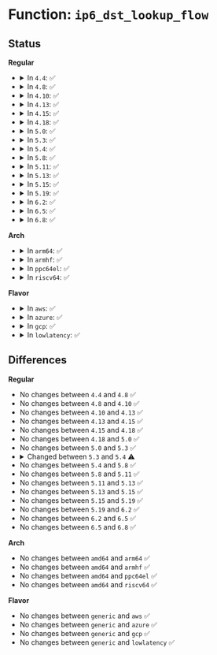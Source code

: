 # Function: <code>ip6_dst_lookup_flow</code>

## Status
<b>Regular</b>
<ul>
<li>
<details>
<summary>In <code>4.4</code>: ✅</summary>

```c
struct dst_entry *ip6_dst_lookup_flow(const struct sock *sk, struct flowi6 *fl6, const struct in6_addr *final_dst);
```

**Collision:** Unique Global

**Inline:** No

**Transformation:** False

**Instances:**

```
In net/ipv6/ip6_output.c (ffffffff817c4680)
Location: net/ipv6/ip6_output.c:1039
Inline: False
Direct callers:
  - net/ipv6/af_inet6.c:inet6_sk_rebuild_header
  - net/ipv6/raw.c:rawv6_sendmsg
  - net/ipv6/tcp_ipv6.c:tcp_v6_send_response
  - net/ipv6/tcp_ipv6.c:tcp_v6_connect
  - net/ipv6/tcp_ipv6.c:tcp_v6_connect
  - net/ipv6/datagram.c:__ip6_datagram_connect
  - net/ipv6/inet6_connection_sock.c:inet6_csk_route_req
  - net/ipv6/inet6_connection_sock.c:inet6_csk_route_socket
  - net/ipv6/syncookies.c:cookie_v6_check
```
**Symbols:**

```
ffffffff817c4680-ffffffff817c4743: ip6_dst_lookup_flow (STB_GLOBAL)
```
</details>
</li>
<li>
<details>
<summary>In <code>4.8</code>: ✅</summary>

```c
struct dst_entry *ip6_dst_lookup_flow(const struct sock *sk, struct flowi6 *fl6, const struct in6_addr *final_dst);
```

**Collision:** Unique Global

**Inline:** No

**Transformation:** False

**Instances:**

```
In net/ipv6/ip6_output.c (ffffffff818317f0)
Location: net/ipv6/ip6_output.c:1046
Inline: False
Direct callers:
  - net/ipv6/af_inet6.c:inet6_sk_rebuild_header
  - net/ipv6/ip6_output.c:ip6_sk_dst_lookup_flow
  - net/ipv6/raw.c:rawv6_sendmsg
  - net/ipv6/tcp_ipv6.c:tcp_v6_send_response
  - net/ipv6/tcp_ipv6.c:tcp_v6_connect
  - net/ipv6/tcp_ipv6.c:tcp_v6_connect
  - net/ipv6/datagram.c:ip6_datagram_dst_update
  - net/ipv6/inet6_connection_sock.c:inet6_csk_route_socket
  - net/ipv6/inet6_connection_sock.c:inet6_csk_route_req
  - net/ipv6/syncookies.c:cookie_v6_check
```
**Symbols:**

```
ffffffff818317f0-ffffffff818318b3: ip6_dst_lookup_flow (STB_GLOBAL)
```
</details>
</li>
<li>
<details>
<summary>In <code>4.10</code>: ✅</summary>

```c
struct dst_entry *ip6_dst_lookup_flow(const struct sock *sk, struct flowi6 *fl6, const struct in6_addr *final_dst);
```

**Collision:** Unique Global

**Inline:** No

**Transformation:** False

**Instances:**

```
In net/ipv6/ip6_output.c (ffffffff81863250)
Location: net/ipv6/ip6_output.c:1075
Inline: False
Direct callers:
  - net/ipv6/af_inet6.c:inet6_sk_rebuild_header
  - net/ipv6/ip6_output.c:ip6_sk_dst_lookup_flow
  - net/ipv6/raw.c:rawv6_sendmsg
  - net/ipv6/tcp_ipv6.c:tcp_v6_send_response
  - net/ipv6/tcp_ipv6.c:tcp_v6_connect
  - net/ipv6/datagram.c:ip6_datagram_dst_update
  - net/ipv6/inet6_connection_sock.c:inet6_csk_route_socket
  - net/ipv6/inet6_connection_sock.c:inet6_csk_route_req
  - net/ipv6/syncookies.c:cookie_v6_check
```
**Symbols:**

```
ffffffff81863250-ffffffff818632ea: ip6_dst_lookup_flow (STB_GLOBAL)
```
</details>
</li>
<li>
<details>
<summary>In <code>4.13</code>: ✅</summary>

```c
struct dst_entry *ip6_dst_lookup_flow(const struct sock *sk, struct flowi6 *fl6, const struct in6_addr *final_dst);
```

**Collision:** Unique Global

**Inline:** No

**Transformation:** False

**Instances:**

```
In net/ipv6/ip6_output.c (ffffffff81887a50)
Location: net/ipv6/ip6_output.c:1070
Inline: False
Direct callers:
  - net/ipv6/af_inet6.c:inet6_sk_rebuild_header
  - net/ipv6/ip6_output.c:ip6_sk_dst_lookup_flow
  - net/ipv6/raw.c:rawv6_sendmsg
  - net/ipv6/tcp_ipv6.c:tcp_v6_send_response
  - net/ipv6/tcp_ipv6.c:tcp_v6_connect
  - net/ipv6/datagram.c:ip6_datagram_dst_update
  - net/ipv6/inet6_connection_sock.c:inet6_csk_route_socket
  - net/ipv6/inet6_connection_sock.c:inet6_csk_route_req
  - net/ipv6/syncookies.c:cookie_v6_check
```
**Symbols:**

```
ffffffff81887a50-ffffffff81887aed: ip6_dst_lookup_flow (STB_GLOBAL)
```
</details>
</li>
<li>
<details>
<summary>In <code>4.15</code>: ✅</summary>

```c
struct dst_entry *ip6_dst_lookup_flow(const struct sock *sk, struct flowi6 *fl6, const struct in6_addr *final_dst);
```

**Collision:** Unique Global

**Inline:** No

**Transformation:** False

**Instances:**

```
In net/ipv6/ip6_output.c (ffffffff81908d00)
Location: net/ipv6/ip6_output.c:1089
Inline: False
Direct callers:
  - net/ipv6/af_inet6.c:inet6_sk_rebuild_header
  - net/ipv6/ip6_output.c:ip6_sk_dst_lookup_flow
  - net/ipv6/raw.c:rawv6_sendmsg
  - net/ipv6/tcp_ipv6.c:tcp_v6_send_response
  - net/ipv6/tcp_ipv6.c:tcp_v6_connect
  - net/ipv6/datagram.c:ip6_datagram_dst_update
  - net/ipv6/inet6_connection_sock.c:inet6_csk_route_socket
  - net/ipv6/inet6_connection_sock.c:inet6_csk_route_req
  - net/ipv6/syncookies.c:cookie_v6_check
```
**Symbols:**

```
ffffffff81908d00-ffffffff81908d9d: ip6_dst_lookup_flow (STB_GLOBAL)
```
</details>
</li>
<li>
<details>
<summary>In <code>4.18</code>: ✅</summary>

```c
struct dst_entry *ip6_dst_lookup_flow(const struct sock *sk, struct flowi6 *fl6, const struct in6_addr *final_dst);
```

**Collision:** Unique Global

**Inline:** No

**Transformation:** False

**Instances:**

```
In net/ipv6/ip6_output.c (ffffffff8195fed0)
Location: net/ipv6/ip6_output.c:1071
Inline: False
Direct callers:
  - net/ipv6/af_inet6.c:inet6_sk_rebuild_header
  - net/ipv6/raw.c:rawv6_sendmsg
  - net/ipv6/tcp_ipv6.c:tcp_v6_send_response
  - net/ipv6/tcp_ipv6.c:tcp_v6_connect
  - net/ipv6/tcp_ipv6.c:tcp_v6_connect
  - net/ipv6/datagram.c:ip6_datagram_dst_update
  - net/ipv6/inet6_connection_sock.c:inet6_csk_route_socket
  - net/ipv6/inet6_connection_sock.c:inet6_csk_route_req
  - net/ipv6/syncookies.c:cookie_v6_check
```
**Symbols:**

```
ffffffff8195fed0-ffffffff8195ff6a: ip6_dst_lookup_flow (STB_GLOBAL)
```
</details>
</li>
<li>
<details>
<summary>In <code>5.0</code>: ✅</summary>

```c
struct dst_entry *ip6_dst_lookup_flow(const struct sock *sk, struct flowi6 *fl6, const struct in6_addr *final_dst);
```

**Collision:** Unique Global

**Inline:** No

**Transformation:** False

**Instances:**

```
In net/ipv6/ip6_output.c (ffffffff81994c60)
Location: net/ipv6/ip6_output.c:1080
Inline: False
Direct callers:
  - net/ipv6/af_inet6.c:inet6_sk_rebuild_header
  - net/ipv6/raw.c:rawv6_sendmsg
  - net/ipv6/tcp_ipv6.c:tcp_v6_send_response
  - net/ipv6/tcp_ipv6.c:tcp_v6_connect
  - net/ipv6/tcp_ipv6.c:tcp_v6_connect
  - net/ipv6/datagram.c:ip6_datagram_dst_update
  - net/ipv6/inet6_connection_sock.c:inet6_csk_route_socket
  - net/ipv6/inet6_connection_sock.c:inet6_csk_route_req
  - net/ipv6/syncookies.c:cookie_v6_check
```
**Symbols:**

```
ffffffff81994c60-ffffffff81994cfa: ip6_dst_lookup_flow (STB_GLOBAL)
```
</details>
</li>
<li>
<details>
<summary>In <code>5.3</code>: ✅</summary>

```c
struct dst_entry *ip6_dst_lookup_flow(const struct sock *sk, struct flowi6 *fl6, const struct in6_addr *final_dst);
```

**Collision:** Unique Global

**Inline:** No

**Transformation:** False

**Instances:**

```
In net/ipv6/ip6_output.c (ffffffff81a00850)
Location: net/ipv6/ip6_output.c:1144
Inline: False
Direct callers:
  - net/ipv6/af_inet6.c:inet6_sk_rebuild_header
  - net/ipv6/raw.c:rawv6_sendmsg
  - net/ipv6/tcp_ipv6.c:tcp_v6_send_response
  - net/ipv6/tcp_ipv6.c:tcp_v6_connect
  - net/ipv6/tcp_ipv6.c:tcp_v6_connect
  - net/ipv6/datagram.c:ip6_datagram_dst_update
  - net/ipv6/inet6_connection_sock.c:inet6_csk_route_socket
  - net/ipv6/inet6_connection_sock.c:inet6_csk_route_req
  - net/ipv6/syncookies.c:cookie_v6_check
```
**Symbols:**

```
ffffffff81a00850-ffffffff81a008e8: ip6_dst_lookup_flow (STB_GLOBAL)
```
</details>
</li>
<li>
<details>
<summary>In <code>5.4</code>: ✅</summary>

```c
struct dst_entry *ip6_dst_lookup_flow(struct net *net, const struct sock *sk, struct flowi6 *fl6, const struct in6_addr *final_dst);
```

**Collision:** Unique Global

**Inline:** No

**Transformation:** False

**Instances:**

```
In net/ipv6/ip6_output.c (ffffffff81a37420)
Location: net/ipv6/ip6_output.c:1147
Inline: False
Direct callers:
  - net/ipv6/af_inet6.c:inet6_sk_rebuild_header
  - net/ipv6/raw.c:rawv6_sendmsg
  - net/ipv6/tcp_ipv6.c:tcp_v6_send_response
  - net/ipv6/tcp_ipv6.c:tcp_v6_connect
  - net/ipv6/tcp_ipv6.c:tcp_v6_connect
  - net/ipv6/datagram.c:ip6_datagram_dst_update
  - net/ipv6/inet6_connection_sock.c:inet6_csk_route_socket
  - net/ipv6/inet6_connection_sock.c:inet6_csk_route_req
  - net/ipv6/syncookies.c:cookie_v6_check
```
**Symbols:**

```
ffffffff81a37420-ffffffff81a374b8: ip6_dst_lookup_flow (STB_GLOBAL)
```
</details>
</li>
<li>
<details>
<summary>In <code>5.8</code>: ✅</summary>

```c
struct dst_entry *ip6_dst_lookup_flow(struct net *net, const struct sock *sk, struct flowi6 *fl6, const struct in6_addr *final_dst);
```

**Collision:** Unique Global

**Inline:** No

**Transformation:** False

**Instances:**

```
In net/ipv6/ip6_output.c (ffffffff81b2c940)
Location: net/ipv6/ip6_output.c:1148
Inline: False
Direct callers:
  - net/ipv6/af_inet6.c:inet6_sk_rebuild_header
  - net/ipv6/ip6_output.c:ip6_sk_dst_lookup_flow
  - net/ipv6/raw.c:rawv6_sendmsg
  - net/ipv6/tcp_ipv6.c:tcp_v6_send_response
  - net/ipv6/tcp_ipv6.c:tcp_v6_connect
  - net/ipv6/tcp_ipv6.c:tcp_v6_connect
  - net/ipv6/datagram.c:ip6_datagram_dst_update
  - net/ipv6/inet6_connection_sock.c:inet6_csk_route_socket
  - net/ipv6/inet6_connection_sock.c:inet6_csk_route_req
  - net/ipv6/syncookies.c:cookie_v6_check
```
**Symbols:**

```
ffffffff81b2c940-ffffffff81b2c9d8: ip6_dst_lookup_flow (STB_GLOBAL)
```
</details>
</li>
<li>
<details>
<summary>In <code>5.11</code>: ✅</summary>

```c
struct dst_entry *ip6_dst_lookup_flow(struct net *net, const struct sock *sk, struct flowi6 *fl6, const struct in6_addr *final_dst);
```

**Collision:** Unique Global

**Inline:** No

**Transformation:** False

**Instances:**

```
In net/ipv6/ip6_output.c (ffffffff81b3b350)
Location: net/ipv6/ip6_output.c:1187
Inline: False
Direct callers:
  - net/ipv6/af_inet6.c:inet6_sk_rebuild_header
  - net/ipv6/ip6_output.c:ip6_sk_dst_lookup_flow
  - net/ipv6/raw.c:rawv6_sendmsg
  - net/ipv6/tcp_ipv6.c:tcp_v6_send_response
  - net/ipv6/tcp_ipv6.c:tcp_v6_connect
  - net/ipv6/tcp_ipv6.c:tcp_v6_connect
  - net/ipv6/datagram.c:ip6_datagram_dst_update
  - net/ipv6/inet6_connection_sock.c:inet6_csk_route_socket
  - net/ipv6/inet6_connection_sock.c:inet6_csk_route_req
  - net/ipv6/syncookies.c:cookie_v6_check
```
**Symbols:**

```
ffffffff81b3b350-ffffffff81b3b3e8: ip6_dst_lookup_flow (STB_GLOBAL)
```
</details>
</li>
<li>
<details>
<summary>In <code>5.13</code>: ✅</summary>

```c
struct dst_entry *ip6_dst_lookup_flow(struct net *net, const struct sock *sk, struct flowi6 *fl6, const struct in6_addr *final_dst);
```

**Collision:** Unique Global

**Inline:** No

**Transformation:** False

**Instances:**

```
In net/ipv6/ip6_output.c (ffffffff81b29110)
Location: net/ipv6/ip6_output.c:1218
Inline: False
Direct callers:
  - net/ipv6/af_inet6.c:inet6_sk_rebuild_header
  - net/ipv6/ip6_output.c:ip6_sk_dst_lookup_flow
  - net/ipv6/raw.c:rawv6_sendmsg
  - net/ipv6/tcp_ipv6.c:tcp_v6_send_response
  - net/ipv6/tcp_ipv6.c:tcp_v6_connect
  - net/ipv6/tcp_ipv6.c:tcp_v6_connect
  - net/ipv6/datagram.c:ip6_datagram_dst_update
  - net/ipv6/inet6_connection_sock.c:inet6_csk_route_socket
  - net/ipv6/inet6_connection_sock.c:inet6_csk_route_req
  - net/ipv6/syncookies.c:cookie_v6_check
```
**Symbols:**

```
ffffffff81b29110-ffffffff81b291a8: ip6_dst_lookup_flow (STB_GLOBAL)
```
</details>
</li>
<li>
<details>
<summary>In <code>5.15</code>: ✅</summary>

```c
struct dst_entry *ip6_dst_lookup_flow(struct net *net, const struct sock *sk, struct flowi6 *fl6, const struct in6_addr *final_dst);
```

**Collision:** Unique Global

**Inline:** No

**Transformation:** False

**Instances:**

```
In net/ipv6/ip6_output.c (ffffffff81bf0280)
Location: net/ipv6/ip6_output.c:1197
Inline: False
Direct callers:
  - net/ipv6/af_inet6.c:inet6_sk_rebuild_header
  - net/ipv6/ip6_output.c:ip6_sk_dst_lookup_flow
  - net/ipv6/raw.c:rawv6_sendmsg
  - net/ipv6/tcp_ipv6.c:tcp_v6_send_response
  - net/ipv6/tcp_ipv6.c:tcp_v6_connect
  - net/ipv6/tcp_ipv6.c:tcp_v6_connect
  - net/ipv6/datagram.c:ip6_datagram_dst_update
  - net/ipv6/inet6_connection_sock.c:inet6_csk_route_socket
  - net/ipv6/inet6_connection_sock.c:inet6_csk_route_req
  - net/ipv6/syncookies.c:cookie_v6_check
```
**Symbols:**

```
ffffffff81bf0280-ffffffff81bf0318: ip6_dst_lookup_flow (STB_GLOBAL)
```
</details>
</li>
<li>
<details>
<summary>In <code>5.19</code>: ✅</summary>

```c
struct dst_entry *ip6_dst_lookup_flow(struct net *net, const struct sock *sk, struct flowi6 *fl6, const struct in6_addr *final_dst);
```

**Collision:** Unique Global

**Inline:** No

**Transformation:** False

**Instances:**

```
In net/ipv6/ip6_output.c (ffffffff81d88920)
Location: net/ipv6/ip6_output.c:1219
Inline: False
Direct callers:
  - net/ipv6/af_inet6.c:inet6_sk_rebuild_header
  - net/ipv6/ip6_output.c:ip6_sk_dst_lookup_flow
  - net/ipv6/raw.c:rawv6_sendmsg
  - net/ipv6/tcp_ipv6.c:tcp_v6_send_response
  - net/ipv6/tcp_ipv6.c:tcp_v6_connect
  - net/ipv6/tcp_ipv6.c:tcp_v6_connect
  - net/ipv6/datagram.c:ip6_datagram_dst_update
  - net/ipv6/inet6_connection_sock.c:inet6_csk_route_socket
  - net/ipv6/inet6_connection_sock.c:inet6_csk_route_req
  - net/ipv6/syncookies.c:cookie_v6_check
```
**Symbols:**

```
ffffffff81d88920-ffffffff81d889c5: ip6_dst_lookup_flow (STB_GLOBAL)
```
</details>
</li>
<li>
<details>
<summary>In <code>6.2</code>: ✅</summary>

```c
struct dst_entry *ip6_dst_lookup_flow(struct net *net, const struct sock *sk, struct flowi6 *fl6, const struct in6_addr *final_dst);
```

**Collision:** Unique Global

**Inline:** No

**Transformation:** False

**Instances:**

```
In net/ipv6/ip6_output.c (ffffffff81f56710)
Location: net/ipv6/ip6_output.c:1237
Inline: False
Direct callers:
  - net/ipv6/af_inet6.c:inet6_sk_rebuild_header
  - net/ipv6/ip6_output.c:ip6_sk_dst_lookup_flow
  - net/ipv6/raw.c:rawv6_sendmsg
  - net/ipv6/tcp_ipv6.c:tcp_v6_send_response
  - net/ipv6/tcp_ipv6.c:tcp_v6_send_response
  - net/ipv6/tcp_ipv6.c:tcp_v6_connect
  - net/ipv6/datagram.c:ip6_datagram_dst_update
  - net/ipv6/inet6_connection_sock.c:inet6_csk_route_socket
  - net/ipv6/inet6_connection_sock.c:inet6_csk_route_req
  - net/ipv6/syncookies.c:cookie_v6_check
```
**Symbols:**

```
ffffffff81f56710-ffffffff81f567b5: ip6_dst_lookup_flow (STB_GLOBAL)
```
</details>
</li>
<li>
<details>
<summary>In <code>6.5</code>: ✅</summary>

```c
struct dst_entry *ip6_dst_lookup_flow(struct net *net, const struct sock *sk, struct flowi6 *fl6, const struct in6_addr *final_dst);
```

**Collision:** Unique Global

**Inline:** No

**Transformation:** False

**Instances:**

```
In net/ipv6/ip6_output.c (ffffffff81fb6110)
Location: net/ipv6/ip6_output.c:1238
Inline: False
Direct callers:
  - net/ipv6/af_inet6.c:inet6_sk_rebuild_header
  - net/ipv6/ip6_output.c:ip6_sk_dst_lookup_flow
  - net/ipv6/raw.c:rawv6_sendmsg
  - net/ipv6/tcp_ipv6.c:tcp_v6_send_response
  - net/ipv6/tcp_ipv6.c:tcp_v6_send_response
  - net/ipv6/tcp_ipv6.c:tcp_v6_connect
  - net/ipv6/datagram.c:ip6_datagram_dst_update
  - net/ipv6/inet6_connection_sock.c:inet6_csk_route_socket
  - net/ipv6/inet6_connection_sock.c:inet6_csk_route_req
  - net/ipv6/syncookies.c:cookie_v6_check
```
**Symbols:**

```
ffffffff81fb6110-ffffffff81fb61b5: ip6_dst_lookup_flow (STB_GLOBAL)
```
</details>
</li>
<li>
<details>
<summary>In <code>6.8</code>: ✅</summary>

```c
struct dst_entry *ip6_dst_lookup_flow(struct net *net, const struct sock *sk, struct flowi6 *fl6, const struct in6_addr *final_dst);
```

**Collision:** Unique Global

**Inline:** No

**Transformation:** False

**Instances:**

```
In net/ipv6/ip6_output.c (ffffffff820837d0)
Location: net/ipv6/ip6_output.c:1247
Inline: False
Direct callers:
  - net/ipv6/af_inet6.c:inet6_sk_rebuild_header
  - net/ipv6/ip6_output.c:ip6_sk_dst_lookup_flow
  - net/ipv6/raw.c:rawv6_sendmsg
  - net/ipv6/tcp_ipv6.c:tcp_v6_send_response
  - net/ipv6/tcp_ipv6.c:tcp_v6_send_response
  - net/ipv6/tcp_ipv6.c:tcp_v6_connect
  - net/ipv6/datagram.c:ip6_datagram_dst_update
  - net/ipv6/inet6_connection_sock.c:inet6_csk_route_socket
  - net/ipv6/inet6_connection_sock.c:inet6_csk_route_req
  - net/ipv6/syncookies.c:cookie_v6_check
```
**Symbols:**

```
ffffffff820837d0-ffffffff82083875: ip6_dst_lookup_flow (STB_GLOBAL)
```
</details>
</li>
</ul>
<b>Arch</b>
<ul>
<li>
<details>
<summary>In <code>arm64</code>: ✅</summary>

```c
struct dst_entry *ip6_dst_lookup_flow(struct net *net, const struct sock *sk, struct flowi6 *fl6, const struct in6_addr *final_dst);
```

**Collision:** Unique Global

**Inline:** No

**Transformation:** False

**Instances:**

```
In net/ipv6/ip6_output.c (ffff800010cf9fd8)
Location: net/ipv6/ip6_output.c:1147
Inline: False
Direct callers:
  - net/ipv6/af_inet6.c:inet6_sk_rebuild_header
  - net/ipv6/raw.c:rawv6_sendmsg
  - net/ipv6/tcp_ipv6.c:tcp_v6_send_response
  - net/ipv6/tcp_ipv6.c:tcp_v6_connect
  - net/ipv6/tcp_ipv6.c:tcp_v6_connect
  - net/ipv6/datagram.c:ip6_datagram_dst_update
  - net/ipv6/inet6_connection_sock.c:inet6_csk_route_socket
  - net/ipv6/inet6_connection_sock.c:inet6_csk_route_req
  - net/ipv6/syncookies.c:cookie_v6_check
```
**Symbols:**

```
ffff800010cf9fd8-ffff800010cfa088: ip6_dst_lookup_flow (STB_GLOBAL)
```
</details>
</li>
<li>
<details>
<summary>In <code>armhf</code>: ✅</summary>

```c
struct dst_entry *ip6_dst_lookup_flow(struct net *net, const struct sock *sk, struct flowi6 *fl6, const struct in6_addr *final_dst);
```

**Collision:** Unique Global

**Inline:** No

**Transformation:** False

**Instances:**

```
In net/ipv6/ip6_output.c (c0dfe928)
Location: net/ipv6/ip6_output.c:1147
Inline: False
Direct callers:
  - net/ipv6/af_inet6.c:inet6_sk_rebuild_header
  - net/ipv6/raw.c:rawv6_sendmsg
  - net/ipv6/tcp_ipv6.c:tcp_v6_send_response
  - net/ipv6/tcp_ipv6.c:tcp_v6_connect
  - net/ipv6/tcp_ipv6.c:tcp_v6_connect
  - net/ipv6/datagram.c:ip6_datagram_dst_update
  - net/ipv6/inet6_connection_sock.c:inet6_csk_route_socket
  - net/ipv6/inet6_connection_sock.c:inet6_csk_route_req
  - net/ipv6/syncookies.c:cookie_v6_check
```
**Symbols:**

```
c0dfe928-c0dfe9d0: ip6_dst_lookup_flow (STB_GLOBAL)
```
</details>
</li>
<li>
<details>
<summary>In <code>ppc64el</code>: ✅</summary>

```c
struct dst_entry *ip6_dst_lookup_flow(struct net *net, const struct sock *sk, struct flowi6 *fl6, const struct in6_addr *final_dst);
```

**Collision:** Unique Global

**Inline:** No

**Transformation:** False

**Instances:**

```
In net/ipv6/ip6_output.c (c000000000e1eea0)
Location: net/ipv6/ip6_output.c:1147
Inline: False
Direct callers:
  - net/ipv6/af_inet6.c:inet6_sk_rebuild_header
  - net/ipv6/raw.c:rawv6_sendmsg
  - net/ipv6/tcp_ipv6.c:tcp_v6_send_response
  - net/ipv6/tcp_ipv6.c:tcp_v6_connect
  - net/ipv6/tcp_ipv6.c:tcp_v6_connect
  - net/ipv6/datagram.c:ip6_datagram_dst_update
  - net/ipv6/inet6_connection_sock.c:inet6_csk_route_socket
  - net/ipv6/inet6_connection_sock.c:inet6_csk_route_req
  - net/ipv6/syncookies.c:cookie_v6_check
```
**Symbols:**

```
c000000000e1eea0-c000000000e1ef80: ip6_dst_lookup_flow (STB_GLOBAL)
```
</details>
</li>
<li>
<details>
<summary>In <code>riscv64</code>: ✅</summary>

```c
struct dst_entry *ip6_dst_lookup_flow(struct net *net, const struct sock *sk, struct flowi6 *fl6, const struct in6_addr *final_dst);
```

**Collision:** Unique Global

**Inline:** No

**Transformation:** False

**Instances:**

```
In net/ipv6/ip6_output.c (ffffffe0008434a8)
Location: net/ipv6/ip6_output.c:1147
Inline: False
Direct callers:
  - net/ipv6/af_inet6.c:inet6_sk_rebuild_header
  - net/ipv6/raw.c:rawv6_sendmsg
  - net/ipv6/tcp_ipv6.c:tcp_v6_send_response
  - net/ipv6/tcp_ipv6.c:tcp_v6_connect
  - net/ipv6/tcp_ipv6.c:tcp_v6_connect
  - net/ipv6/datagram.c:ip6_datagram_dst_update
  - net/ipv6/inet6_connection_sock.c:inet6_csk_route_socket
  - net/ipv6/inet6_connection_sock.c:inet6_csk_route_req
  - net/ipv6/syncookies.c:cookie_v6_check
```
**Symbols:**

```
ffffffe0008434a8-ffffffe000843522: ip6_dst_lookup_flow (STB_GLOBAL)
```
</details>
</li>
</ul>
<b>Flavor</b>
<ul>
<li>
<details>
<summary>In <code>aws</code>: ✅</summary>

```c
struct dst_entry *ip6_dst_lookup_flow(struct net *net, const struct sock *sk, struct flowi6 *fl6, const struct in6_addr *final_dst);
```

**Collision:** Unique Global

**Inline:** No

**Transformation:** False

**Instances:**

```
In net/ipv6/ip6_output.c (ffffffff819d6ab0)
Location: net/ipv6/ip6_output.c:1147
Inline: False
Direct callers:
  - net/ipv6/af_inet6.c:inet6_sk_rebuild_header
  - net/ipv6/raw.c:rawv6_sendmsg
  - net/ipv6/tcp_ipv6.c:tcp_v6_send_response
  - net/ipv6/tcp_ipv6.c:tcp_v6_connect
  - net/ipv6/tcp_ipv6.c:tcp_v6_connect
  - net/ipv6/datagram.c:ip6_datagram_dst_update
  - net/ipv6/inet6_connection_sock.c:inet6_csk_route_socket
  - net/ipv6/inet6_connection_sock.c:inet6_csk_route_req
  - net/ipv6/syncookies.c:cookie_v6_check
```
**Symbols:**

```
ffffffff819d6ab0-ffffffff819d6b48: ip6_dst_lookup_flow (STB_GLOBAL)
```
</details>
</li>
<li>
<details>
<summary>In <code>azure</code>: ✅</summary>

```c
struct dst_entry *ip6_dst_lookup_flow(struct net *net, const struct sock *sk, struct flowi6 *fl6, const struct in6_addr *final_dst);
```

**Collision:** Unique Global

**Inline:** No

**Transformation:** False

**Instances:**

```
In net/ipv6/ip6_output.c (ffffffff81993870)
Location: net/ipv6/ip6_output.c:1147
Inline: False
Direct callers:
  - net/ipv6/af_inet6.c:inet6_sk_rebuild_header
  - net/ipv6/raw.c:rawv6_sendmsg
  - net/ipv6/tcp_ipv6.c:tcp_v6_send_response
  - net/ipv6/tcp_ipv6.c:tcp_v6_connect
  - net/ipv6/tcp_ipv6.c:tcp_v6_connect
  - net/ipv6/datagram.c:ip6_datagram_dst_update
  - net/ipv6/inet6_connection_sock.c:inet6_csk_route_socket
  - net/ipv6/inet6_connection_sock.c:inet6_csk_route_req
  - net/ipv6/syncookies.c:cookie_v6_check
```
**Symbols:**

```
ffffffff81993870-ffffffff81993908: ip6_dst_lookup_flow (STB_GLOBAL)
```
</details>
</li>
<li>
<details>
<summary>In <code>gcp</code>: ✅</summary>

```c
struct dst_entry *ip6_dst_lookup_flow(struct net *net, const struct sock *sk, struct flowi6 *fl6, const struct in6_addr *final_dst);
```

**Collision:** Unique Global

**Inline:** No

**Transformation:** False

**Instances:**

```
In net/ipv6/ip6_output.c (ffffffff81a41530)
Location: net/ipv6/ip6_output.c:1147
Inline: False
Direct callers:
  - net/ipv6/af_inet6.c:inet6_sk_rebuild_header
  - net/ipv6/raw.c:rawv6_sendmsg
  - net/ipv6/tcp_ipv6.c:tcp_v6_send_response
  - net/ipv6/tcp_ipv6.c:tcp_v6_connect
  - net/ipv6/tcp_ipv6.c:tcp_v6_connect
  - net/ipv6/datagram.c:ip6_datagram_dst_update
  - net/ipv6/inet6_connection_sock.c:inet6_csk_route_socket
  - net/ipv6/inet6_connection_sock.c:inet6_csk_route_req
  - net/ipv6/syncookies.c:cookie_v6_check
```
**Symbols:**

```
ffffffff81a41530-ffffffff81a415c8: ip6_dst_lookup_flow (STB_GLOBAL)
```
</details>
</li>
<li>
<details>
<summary>In <code>lowlatency</code>: ✅</summary>

```c
struct dst_entry *ip6_dst_lookup_flow(struct net *net, const struct sock *sk, struct flowi6 *fl6, const struct in6_addr *final_dst);
```

**Collision:** Unique Global

**Inline:** No

**Transformation:** False

**Instances:**

```
In net/ipv6/ip6_output.c (ffffffff81a4d190)
Location: net/ipv6/ip6_output.c:1147
Inline: False
Direct callers:
  - net/ipv6/af_inet6.c:inet6_sk_rebuild_header
  - net/ipv6/raw.c:rawv6_sendmsg
  - net/ipv6/tcp_ipv6.c:tcp_v6_send_response
  - net/ipv6/tcp_ipv6.c:tcp_v6_connect
  - net/ipv6/tcp_ipv6.c:tcp_v6_connect
  - net/ipv6/datagram.c:ip6_datagram_dst_update
  - net/ipv6/inet6_connection_sock.c:inet6_csk_route_socket
  - net/ipv6/inet6_connection_sock.c:inet6_csk_route_req
  - net/ipv6/syncookies.c:cookie_v6_check
```
**Symbols:**

```
ffffffff81a4d190-ffffffff81a4d228: ip6_dst_lookup_flow (STB_GLOBAL)
```
</details>
</li>
</ul>

## Differences
<b>Regular</b>
<ul>
<li>
No changes between <code>4.4</code> and <code>4.8</code> ✅
</li>
<li>
No changes between <code>4.8</code> and <code>4.10</code> ✅
</li>
<li>
No changes between <code>4.10</code> and <code>4.13</code> ✅
</li>
<li>
No changes between <code>4.13</code> and <code>4.15</code> ✅
</li>
<li>
No changes between <code>4.15</code> and <code>4.18</code> ✅
</li>
<li>
No changes between <code>4.18</code> and <code>5.0</code> ✅
</li>
<li>
No changes between <code>5.0</code> and <code>5.3</code> ✅
</li>
<li>
<details>
<summary>Changed between <code>5.3</code> and <code>5.4</code> ⚠️</summary>
<ul>
<li>
<b>Param added. </b>
<code>struct net *net</code>
</li>
<li>
<b>Param reordered. </b>
<code>sk, fl6, final_dst</code> ➡️ <code>net, sk, fl6, final_dst</code>
</li>
</ul>
</details>
</li>
<li>
No changes between <code>5.4</code> and <code>5.8</code> ✅
</li>
<li>
No changes between <code>5.8</code> and <code>5.11</code> ✅
</li>
<li>
No changes between <code>5.11</code> and <code>5.13</code> ✅
</li>
<li>
No changes between <code>5.13</code> and <code>5.15</code> ✅
</li>
<li>
No changes between <code>5.15</code> and <code>5.19</code> ✅
</li>
<li>
No changes between <code>5.19</code> and <code>6.2</code> ✅
</li>
<li>
No changes between <code>6.2</code> and <code>6.5</code> ✅
</li>
<li>
No changes between <code>6.5</code> and <code>6.8</code> ✅
</li>
</ul>
<b>Arch</b>
<ul>
<li>
No changes between <code>amd64</code> and <code>arm64</code> ✅
</li>
<li>
No changes between <code>amd64</code> and <code>armhf</code> ✅
</li>
<li>
No changes between <code>amd64</code> and <code>ppc64el</code> ✅
</li>
<li>
No changes between <code>amd64</code> and <code>riscv64</code> ✅
</li>
</ul>
<b>Flavor</b>
<ul>
<li>
No changes between <code>generic</code> and <code>aws</code> ✅
</li>
<li>
No changes between <code>generic</code> and <code>azure</code> ✅
</li>
<li>
No changes between <code>generic</code> and <code>gcp</code> ✅
</li>
<li>
No changes between <code>generic</code> and <code>lowlatency</code> ✅
</li>
</ul>
